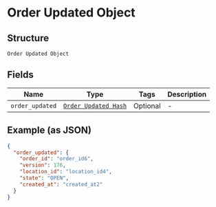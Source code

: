 
# Order Updated Object

## Structure

`Order Updated Object`

## Fields

| Name | Type | Tags | Description |
|  --- | --- | --- | --- |
| `order_updated` | [`Order Updated Hash`](/doc/models/order-updated.md) | Optional | - |

## Example (as JSON)

```json
{
  "order_updated": {
    "order_id": "order_id6",
    "version": 176,
    "location_id": "location_id4",
    "state": "OPEN",
    "created_at": "created_at2"
  }
}
```

